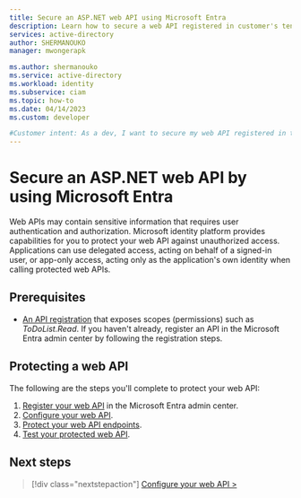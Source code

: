 ```yaml
---
title: Secure an ASP.NET web API using Microsoft Entra
description: Learn how to secure a web API registered in customer's tenant using Microoft Entra
services: active-directory
author: SHERMANOUKO
manager: mwongerapk

ms.author: shermanouko
ms.service: active-directory
ms.workload: identity
ms.subservice: ciam
ms.topic: how-to
ms.date: 04/14/2023
ms.custom: developer

#Customer intent: As a dev, I want to secure my web API registered in the customer's tenant using Microsoft Entra.
---
```


# Secure an ASP.NET web API by using Microsoft Entra

Web APIs may contain sensitive information that requires user authentication and authorization. Microsoft identity platform provides capabilities for you to protect your web API against unauthorized access. Applications can use delegated access, acting on behalf of a signed-in user, or app-only access, acting only as the application's own identity when calling protected web APIs.

## Prerequisites

- [An API registration](how-to-register-ciam-app.md?tabs=webapi.md) that exposes scopes (permissions) such as *ToDoList.Read*. If you haven't already, register an API in the Microsoft Entra admin center by following the registration steps.

## Protecting a web API

The following are the steps you'll complete to protect your web API:

1. [Register your web API](how-to-register-ciam-app.md?tabs=webapi) in the Microsoft Entra admin center.
1. [Configure your web API](how-to-protect-web-api-dotnet-core-prepare-api.md).
1. [Protect your web API endpoints](how-to-protect-web-api-dotnet-core-protect-endpoints.md).
1. [Test your protected web API](how-to-protect-web-api-dotnet-core-test-api.md).

## Next steps

> [!div class="nextstepaction"]
> [Configure your web API >](how-to-protect-web-api-dotnet-core-prepare-api.md)
